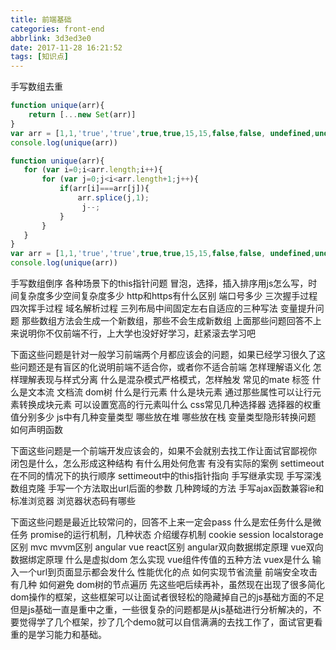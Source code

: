 ```yaml
---
title: 前端基础
categories: front-end
abbrlink: 3d3ed3e0
date: 2017-11-28 16:21:52
tags: [知识点]
---
```


手写数组去重
```js
function unique(arr){
    return [...new Set(arr)]
}
var arr = [1,1,'true','true',true,true,15,15,false,false, undefined,undefined, null,null, NaN, NaN,'NaN', 0, 0, 'a', 'a',{},{}];
console.log(unique(arr))
```
```js
function unique(arr){
   for (var i=0;i<arr.length;i++){
       for (var j=0;j<i<arr.length+1;j++){
           if(arr[i]===arr[j]){
               arr.splice(j,1);
                j--;
           }
       }
   }
}
var arr = [1,1,'true','true',true,true,15,15,false,false, undefined,undefined, null,null, NaN, NaN,'NaN', 0, 0, 'a', 'a',{},{}];
console.log(unique(arr))
```

手写数组倒序
各种场景下的this指针问题
冒泡，选择，插入排序用js怎么写，时间复杂度多少空间复杂度多少
http和https有什么区别 端口号多少 
三次握手过程
四次挥手过程
域名解析过程
三列布局中间固定左右自适应的三种写法
变量提升问题
那些数组方法会生成一个新数组，那些不会生成新数组
上面那些问题回答不上来说明你不仅前端不行，上大学也没好好学习，赶紧滚去学习吧


下面这些问题是针对一般学习前端两个月都应该会的问题，如果已经学习很久了这些问题还是有盲区的化说明前端不适合你，或者你不适合前端
怎样理解语义化
怎样理解表现与样式分离
什么是混杂模式严格模式，怎样触发
常见的mate 标签 
什么是文本流 文档流 dom树
什么是行元素 什么是块元素 通过那些属性可以让行元素转换成块元素
可以设置宽高的行元素叫什么
css常见几种选择器
选择器的权重值分别多少
js中有几种变量类型 哪些放在堆 哪些放在栈
变量类型隐形转换问题
如何声明函数




下面这些问题是一个前端开发应该会的，如果不会就别去找工作让面试官鄙视你
闭包是什么，怎么形成这种结构 有什么用处何危害 有没有实际的案例
settimeout在不同的情况下的执行顺序
settimeout中的this指针指向 
手写继承实现
手写深浅数组克隆
手写一个方法取出url后面的参数 
几种跨域的方法
手写ajax函数兼容ie和标准浏览器
浏览器状态码有哪些


下面这些问题是最近比较常问的，回答不上来一定会pass
什么是宏任务什么是微任务
promise的运行机制，几种状态 
介绍缓存机制
cookie session localstorage区别
mvc mvvm区别 
angular vue react区别 
angular双向数据绑定原理
vue双向数据绑定原理 
什么是虚拟dom 怎么实现 
vue组件传值的五种方法
vuex是什么
输入一个url到页面显示都会发什么
性能优化的点
如何实现节省流量 
前端安全攻击有几种 如何避免 
dom树的节点遍历
先这些吧后续再补，虽然现在出现了很多简化dom操作的框架，这些框架可以让面试者很轻松的隐藏掉自己的js基础方面的不足 
但是js基础一直是重中之重，一些很复杂的问题都是从js基础进行分析解决的，不要觉得学了几个框架，抄了几个demo就可以自信满满的去找工作了，面试官更看重的是学习能力和基础。